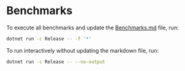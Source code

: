 # Benchmarks

To execute all benchmarks and update the [Benchmarks.md](./Benchmarks.md) file, run:

```sh
dotnet run -c Release -- -f '*'
```

To run interactively without updating the markdown file, run:

```sh
dotnet run -c Release -- --no-output
```
